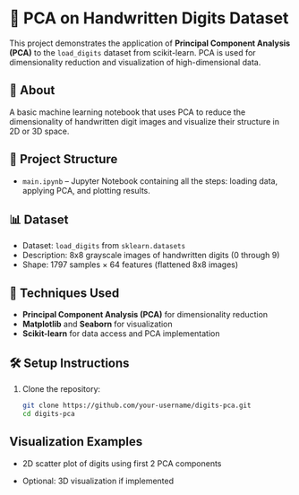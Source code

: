 # 🔢 PCA on Handwritten Digits Dataset

This project demonstrates the application of **Principal Component Analysis (PCA)** to the `load_digits` dataset from scikit-learn. PCA is used for dimensionality reduction and visualization of high-dimensional data.

## 📌 About

A basic machine learning notebook that uses PCA to reduce the dimensionality of handwritten digit images and visualize their structure in 2D or 3D space.

## 📂 Project Structure

- `main.ipynb` – Jupyter Notebook containing all the steps: loading data, applying PCA, and plotting results.

## 📊 Dataset

- Dataset: `load_digits` from `sklearn.datasets`
- Description: 8x8 grayscale images of handwritten digits (0 through 9)
- Shape: 1797 samples × 64 features (flattened 8x8 images)

## 🧠 Techniques Used

- **Principal Component Analysis (PCA)** for dimensionality reduction
- **Matplotlib** and **Seaborn** for visualization
- **Scikit-learn** for data access and PCA implementation

## 🛠️ Setup Instructions

1. Clone the repository:
   ```bash
   git clone https://github.com/your-username/digits-pca.git
   cd digits-pca
   
## Visualization Examples
- 2D scatter plot of digits using first 2 PCA components

- Optional: 3D visualization if implemented
